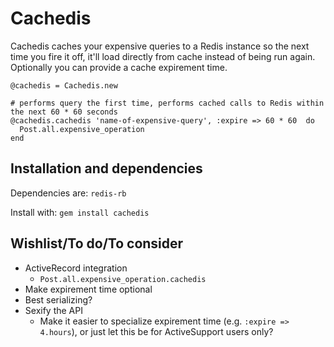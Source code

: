 # Cachedis

Cachedis caches your expensive queries to a Redis instance so the next time you fire it off, it'll load directly from cache instead of being run again. Optionally you can provide a cache expirement time.

    @cachedis = Cachedis.new

    # performs query the first time, performs cached calls to Redis within the next 60 * 60 seconds
    @cachedis.cachedis 'name-of-expensive-query', :expire => 60 * 60  do
      Post.all.expensive_operation
    end

## Installation and dependencies

Dependencies are: `redis-rb`

Install with: `gem install cachedis`

## Wishlist/To do/To consider

* ActiveRecord integration
    - `Post.all.expensive_operation.cachedis`
* Make expirement time optional
* Best serializing?
* Sexify the API
    - Make it easier to specialize expirement time (e.g. `:expire => 4.hours`), or just let this be for ActiveSupport users only?
